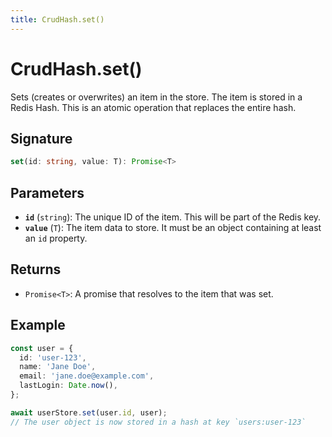 ```yaml
---
title: CrudHash.set()
---
```


# CrudHash.set()

Sets (creates or overwrites) an item in the store. The item is stored in a Redis Hash. This is an atomic operation that replaces the entire hash.

## Signature

```ts
set(id: string, value: T): Promise<T>
```

## Parameters

- **`id`** (`string`): The unique ID of the item. This will be part of the Redis key.
- **`value`** (`T`): The item data to store. It must be an object containing at least an `id` property.

## Returns

- `Promise<T>`: A promise that resolves to the item that was set.

## Example

```ts
const user = {
  id: 'user-123',
  name: 'Jane Doe',
  email: 'jane.doe@example.com',
  lastLogin: Date.now(),
};

await userStore.set(user.id, user);
// The user object is now stored in a hash at key `users:user-123`
```
